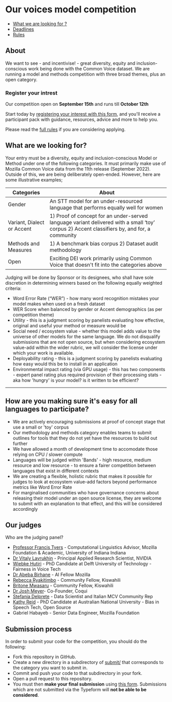 

# Our voices model competition

- [What we are looking for ?](https://github.com/common-voice/our-voices-model-competition/blob/main/README.md#what-are-we-looking-for)
- [Deadlines](https://github.com/common-voice/our-voices-model-competition/blob/main/README.md#deadlines)
- [Rules](https://github.com/common-voice/our-voices-model-competition/blob/main/submit/RULES.md)

## About 

We want to see - and incentivise! - great diversity, equity and inclusion-conscious work being done with the Common Voice dataset.
We are running a model and methods competition with three broad themes, plus an open category.

### Register your intrest 

Our competition open on **September 15th** and runs till **October 12th**

Start today by [registering your interest with this form](https://mozillafoundation.typeform.com/to/TSTzyijc), and you'll receive a participant pack with guidance, resources, advice and more to help you. 

Please read the [full rules](https://github.com/common-voice/our-voices-model-competition/blob/main/submit/rules.md) if you are considering applying. 

## What are we looking for?

Your entry must be a diversity, equity and inclusion-conscious Model or Method under one of the following categories.
It must primarily make use of Mozilla Common Voice data from the 11th release (September 2022).
Outside of this, we are being deliberately open-ended. However, here are some illustrative examples;

| Categories             | About                                                                                     |
|--------------------|-------------------------------------------------------------------------------------------|
| Gender    | An STT model for an under-resourced language that performs equally well for women |
| Variant, Dialect or Accent | 1) Proof of concept for an under-served language variant delivered with a small ‘toy’ corpus 2) Accent classifiers by, and for, a community |
| Methods and Measures     |  1) A benchmark bias corpus 2) Dataset audit methodology                         |
|  Open         | Exciting DEI work primarily using Common Voice that doesn't fit into the categories above   |


Judging will be done by Sponsor or its designees, who shall have sole discretion in determining winners based on the following equally weighted criteria:

- Word Error Rate (“WER”) - how many word recognition mistakes your model makes when used on a fresh dataset
- WER Score when balanced by gender or Accent demographics (as per competition theme)
- Utility - this is a judgment scoring by panelists evaluating how effective, original and useful your method or measure would be
- Social need / ecosystem value - whether this model adds value to the universe of other models for the same language. We do not disqualify submissions that are not open source, but when considering ecosystem value-add within the wider rubric, we will consider the license under which your work is available.
- Deployability rating - this is a judgment scoring by panelists evaluating how easy would this be to install in an application
- Environmental impact rating (via GPU usage) - this has two components - expert panel rating plus required provision of their processing stats - aka how 'hungry' is your model? is it written to be efficient?

---

## How are you making sure it's easy for all languages to participate?

- We are actively encouraging submissions at proof of concept stage that use a small or 'toy' corpus
- Our methodology and methods category enables teams to submit outlines for tools that they do not yet have the resources to build out further
- We have allowed a month of development time to accomodate those relying on CPU / slower compute
- Languages will be judged within 'Bands' - high resource, medium resource and low resource - to ensure a fairer competition between languages that exist in different contexts
- We are creating a flexible, holistic rubric that makes it possible for judges to look at ecosystem value-add factors beyond performance metrics like Word Error Rate
- For marginalised communities who have governance concerns about releasing their model under an open source license, they are welcome to submit with an explanation to that effect, and this will be considered accordingly

## Our judges 

Who are the judging panel?

- [Professor Francis Tyers](https://linguistics.indiana.edu/about/faculty/tyers-francis.html) - Computational Linguistics Advisor, Mozilla Foundation & Academic, University of Indiana Indiana
- [Dr Vitaly Lavrukhin](https://developer.nvidia.com/blog/author/vlavrukhin/) - Principal Applied Research Scientist, NVIDIA
- [Wiebke Hutiri](https://www.tudelft.nl/en/tpm/about-the-faculty/departments/engineering-systems-and-services/people/phd-candidates/w-wiebke-toussaint/) - PhD Candidate at Delft University of Technology - Fairness in Voice Tech
- [Dr Abeba Birhane](https://abebabirhane.github.io/) - AI Fellow Mozilla
- [Rebecca Ryakitimbo](https://rebeccaryakitimbo.africa/) - Community Fellow, Kiswahili
- [Britone Mwasaru](https://foundation.mozilla.org/en/blog/jina-ni-britone-mwasaru-the-name-is-britone-mwasaru/) - Community Fellow, Kiswahili
- [Dr Josh Meyer](https://www.linkedin.com/in/josh-r-meyer)- Co-Founder, Coqui
- [Stefania Delprete](http://stefaniadelprete.com/) - Data Scientist and Italian MCV Community Rep
- [Kathy Reid](https://cybernetics.anu.edu.au/people/kathy-reid/) - PhD Candidate at Australian National University - Bias in Speech Tech, Open Source
- Gabriel Habayeb - Senior Data Engineer, Mozilla Foundation

## Submission process

In order to submit your code for the competition, you should do the following:

- Fork this repository in GitHub.
- Create a new directory in a subdirectory of [submit/](https://github.com/common-voice/our-voices-model-competition/tree/main/submit) that corresponds to the category you want to submit in. 
- Commit and push your code to that subdirectory in your fork.
- Open a pull request to this repository.
- You must then **make your final submission** using [this form](https://mozillafoundation.typeform.com/to/oBKEMY1E). Submissions which are not submitted via the Typeform will **not be able to be considered**.
